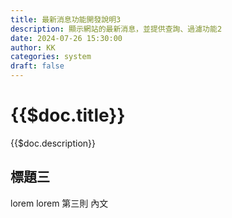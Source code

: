 ```yaml
---
title: 最新消息功能開發說明3
description: 顯示網站的最新消息，並提供查詢、過濾功能2
date: 2024-07-26 15:30:00
author: KK
categories: system
draft: false
---
```


# {{$doc.title}}
{{$doc.description}}
<!--more-->

## 標題三

lorem lorem 第三則 內文
